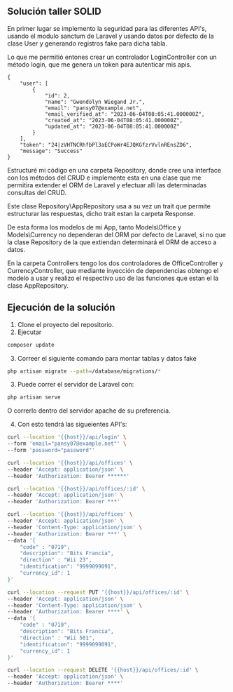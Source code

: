 ## Solución taller SOLID

En primer lugar se implemento la seguridad para las diferentes API's, usando el modulo sanctum de Laravel y usando datos por defecto de la clase User y generando registros fake para dicha tabla.

Lo que me permitió entones crear un controlador LoginController con un método login, que me genera un token para autenticar mis apis.

```
{
    "user": [
        {
            "id": 2,
            "name": "Gwendolyn Wiegand Jr.",
            "email": "pansy07@example.net",
            "email_verified_at": "2023-06-04T08:05:41.000000Z",
            "created_at": "2023-06-04T08:05:41.000000Z",
            "updated_at": "2023-06-04T08:05:41.000000Z"
        }
    ],
    "token": "24|zVHTNCRhfbPl3aECPoWr4EJQKGfzrVvlnREnsZD6",
    "message": "Success"
}
```

Estructuré mi código en una carpeta Repository, donde cree una interface con los métodos del CRUD e implemente esta en una clase que me permitira extender el ORM de Laravel y efectuar allí las determinadas consultas del CRUD.

Este clase Repository\AppRepository usa a su vez un trait que permite estructurar las respuestas, dicho trait estan la carpeta Response.

De esta forma los modelos de mi App, tanto Models\Office y Models\Currency no dependeran del ORM por defecto de Laravel, si no que la clase Repository de la que extiendan determinará el ORM de acceso a datos.

En la carpeta Controllers tengo los dos controladores de OfficeController y CurrencyController, que mediante inyección de dependencias obtengo el modelo a usar y realizo el respectivo uso de las funciones que estan el la clase AppRepository.

## Ejecución de la solución
1. Clone el proyecto del repositorio.
2. Ejecutar
```bash
composer update
```
3. Correer el siguiente comando para montar tablas y datos fake
```bash
php artisan migrate --path=/database/migrations/*
```
3. Puede correr el servidor de Laravel con:
```bash
php artisan serve
```
O correrlo dentro del servidor apache de su preferencia.

4. Con esto tendrá las sigueientes API's:
```bash
curl --location '{{host}}/api/login' \
--form 'email="pansy07@example.net"' \
--form 'password="password"'

curl --location '{{host}}/api/offices' \
--header 'Accept: application/json' \
--header 'Authorization: Bearer ******'

curl --location '{{host}}/api/offices/:id' \
--header 'Accept: application/json' \
--header 'Authorization: Bearer ***'

curl --location '{{host}}/api/offices' \
--header 'Accept: application/json' \
--header 'Content-Type: application/json' \
--header 'Authorization: Bearer ***' \
--data '{
    "code" : "0719",
    "description": "Bits Francia",
    "direction" : "Wii 23",
    "identification": "9999099091",
    "currency_id": 1
}'

curl --location --request PUT '{{host}}/api/offices/:id' \
--header 'Accept: application/json' \
--header 'Content-Type: application/json' \
--header 'Authorization: Bearer ****' \
--data '{
    "code" : "0719",
    "description": "Bits Francia",
    "direction" : "Wii 501",
    "identification": "9999099091",
    "currency_id": 1
}'

curl --location --request DELETE '{{host}}/api/offices/:id' \
--header 'Accept: application/json' \
--header 'Authorization: Bearer ****'
```
